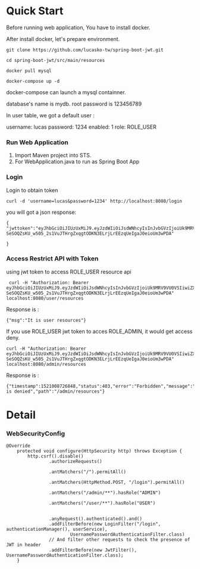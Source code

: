  Quick Start
===============================

Before running web application, You have to install docker.

After install docker, let's prepare environment.

```
git clone https://github.com/lucasko-tw/spring-boot-jwt.git

cd spring-boot-jwt/src/main/resources

docker pull mysql

docker-compose up -d
```
docker-compose can launch a mysql containner.

database's name is mydb. root password is 123456789

In user table, we got a default user :

username: lucas
password: 1234
enabled: 1
role: ROLE_USER


### Run Web Application

1. Import Maven project into STS.
2. For WebApplication.java to run as Spring Boot App


### Login 
Login to obtain token

```
curl -d 'username=lucas&password=1234' http://localhost:8080/login

```

you will got a json response:

```
{
"jwttoken":"eyJhbGciOiJIUzUxMiJ9.eyJzdWIiOiJsdWNhcyIsInJvbGVzIjoiUk9MRV9VU0VSIiwiZXhwIjoxNTIxODcyNDc4fQ.TGKxznoTQTEjTY82ilq9hF7-SeSOQZsKU_w505_2s1VuJTHrgZxqgtODKN3ELrjLrEEzqUeIgaJ0eioUm3wPDA"

}
```

### Access Restrict API with Token 
using jwt token to access ROLE_USER resource api 

```
 curl -H "Authorization: Bearer eyJhbGciOiJIUzUxMiJ9.eyJzdWIiOiJsdWNhcyIsInJvbGVzIjoiUk9MRV9VU0VSIiwiZXhwIjoxNTIxODcyNDc4fQ.TGKxznoTQTEjTY82ilq9hF7-SeSOQZsKU_w505_2s1VuJTHrgZxqgtODKN3ELrjLrEEzqUeIgaJ0eioUm3wPDA" localhost:8080/user/resources
```

Response is :

```
{"msg":"It is user resources"}
```

If you use ROLE_USER jwt token to acces ROLE_ADMIN, it would get access deny.
```
curl -H "Authorization: Bearer eyJhbGciOiJIUzUxMiJ9.eyJzdWIiOiJsdWNhcyIsInJvbGVzIjoiUk9MRV9VU0VSIiwiZXhwIjoxNTIxODcyNDc4fQ.TGKxznoTQTEjTY82ilq9hF7-SeSOQZsKU_w505_2s1VuJTHrgZxqgtODKN3ELrjLrEEzqUeIgaJ0eioUm3wPDA" localhost:8080/admin/resources
```


Response is :

```
{"timestamp":1521008726848,"status":403,"error":"Forbidden","message":"Access is denied","path":"/admin/resources"}
```





Detail
=====================

### WebSecurityConfig

```
@Override
	protected void configure(HttpSecurity http) throws Exception {
		http.csrf().disable()
				.authorizeRequests()
				
				.antMatchers("/").permitAll()

				.antMatchers(HttpMethod.POST, "/login").permitAll()
				
				.antMatchers("/admin/**").hasRole("ADMIN")

				.antMatchers("/user/**").hasRole("USER")
				

				.anyRequest().authenticated().and()
				.addFilterBefore(new LoginFilter("/login", authenticationManager(), userService),
						UsernamePasswordAuthenticationFilter.class)
				// And filter other requests to check the presence of JWT in header
				.addFilterBefore(new JwtFilter(), UsernamePasswordAuthenticationFilter.class);
	}


```
